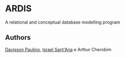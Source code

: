 ARDIS
=====

A relational and conceptual database modelling program


Authors
---

[Davisson Paulino](https://github.com/dhpaulino/), [Israel Sant'Ana](https://github.com/israel-santanna) e Arthur Cherobim
